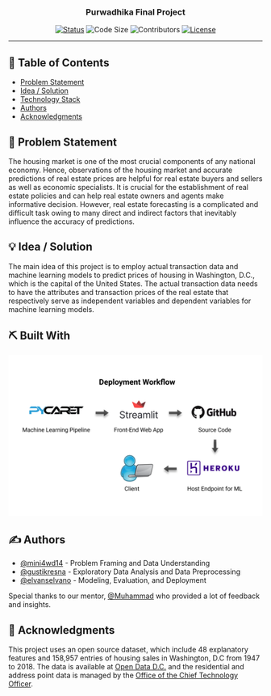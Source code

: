 <h3 align="center">Purwadhika Final Project</h3>

<div align="center">

  [![Status](https://img.shields.io/badge/status-active-success.svg)]() 
  ![Code Size](https://img.shields.io/github/languages/code-size/elvanselvano/purwadhika-final-project)
  ![Contributors](https://img.shields.io/github/contributors/elvanselvano/purwadhika-final-project)
  [![License](https://img.shields.io/badge/license-MIT-blue.svg)](LICENSE.md)

</div>

---

## 📝 Table of Contents
- [Problem Statement](#problem_statement)
- [Idea / Solution](#idea)
- [Technology Stack](#tech_stack)
- [Authors](#authors)
- [Acknowledgments](#acknowledgments)

## 🧐 Problem Statement <a name = "problem_statement"></a>
The housing market is one of the most crucial components of any national economy. Hence, observations of the housing market and accurate predictions of real estate prices are helpful for real estate buyers and sellers as well as economic specialists. It is crucial for the establishment of real estate policies and can help real estate owners and agents make informative decision. However, real estate forecasting is a complicated and difficult task owing to many direct and indirect factors that inevitably influence the accuracy of predictions.
## 💡 Idea / Solution <a name = "idea"></a>
The main idea of this project is to employ actual transaction data and machine learning models to predict prices of housing in Washington, D.C., which is the capital of the United States. The actual transaction data needs to have the attributes and transaction prices of the real estate that respectively serve as independent variables and dependent variables for machine learning models.

## ⛏️ Built With <a name = "tech_stack"></a>
![Deployment](https://github.com/elvanselvano/purwadhika-final-project/blob/main/assets/deployment.png)

## ✍️ Authors <a name = "authors"></a>

- [@mini4wd14](https://github.com/mini4wd14) - Problem Framing and Data Understanding
- [@gustikresna](https://github.com/gustikresna) - Exploratory Data Analysis and Data Preprocessing
- [@elvanselvano](https://github.com/kylelobo) - Modeling, Evaluation, and Deployment

Special thanks to our mentor, [@Muhammad](https://github.com/M46F) who provided a lot of feedback and insights.

## 🎉 Acknowledgments <a name = "acknowledgments"></a>

This project uses an open source dataset, which include 48 explanatory features and 158,957 entries of housing sales in Washington, D.C from 1947 to  2018. The data is available at [Open Data D.C.](https://opendata.dc.gov/) and the residential and address point data is managed by the [Office of the Chief Technology Officer](https://octo.dc.gov/).
